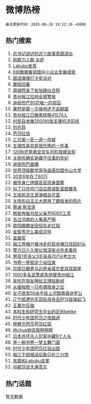 # 微博热榜

`最后更新时间：2025-06-28 19:12:26 +0800`

## 热门搜索

1. [总书记讲述的这个故事意蕴深长](https://m.weibo.cn/search?containerid=100103type%3D1%26t%3D10%26q%3D%23%E6%80%BB%E4%B9%A6%E8%AE%B0%E8%AE%B2%E8%BF%B0%E7%9A%84%E8%BF%99%E4%B8%AA%E6%95%85%E4%BA%8B%E6%84%8F%E8%95%B4%E6%B7%B1%E9%95%BF%23&stream_entry_id=51&isnewpage=1&extparam=seat%3D1%26stream_entry_id%3D51%26c_type%3D51%26pos%3D0%26cate%3D10103%26dgr%3D0%26q%3D%2523%25E6%2580%25BB%25E4%25B9%25A6%25E8%25AE%25B0%25E8%25AE%25B2%25E8%25BF%25B0%25E7%259A%2584%25E8%25BF%2599%25E4%25B8%25AA%25E6%2595%2585%25E4%25BA%258B%25E6%2584%258F%25E8%2595%25B4%25E6%25B7%25B1%25E9%2595%25BF%2523%26filter_type%3Drealtimehot%26display_time%3D1751109144%26pre_seqid%3D17511091449120160714969)
1. [低精力人群 炎症](https://m.weibo.cn/search?containerid=100103type%3D1%26t%3D10%26q%3D%E4%BD%8E%E7%B2%BE%E5%8A%9B%E4%BA%BA%E7%BE%A4+%E7%82%8E%E7%97%87&stream_entry_id=31&isnewpage=1&extparam=seat%3D1%26realpos%3D1%26cate%3D5001%26flag%3D2%26stream_entry_id%3D31%26q%3D%25E4%25BD%258E%25E7%25B2%25BE%25E5%258A%259B%25E4%25BA%25BA%25E7%25BE%25A4%2520%25E7%2582%258E%25E7%2597%2587%26dgr%3D0%26c_type%3D31%26band_rank%3D1%26pos%3D0%26lcate%3D5001%26filter_type%3Drealtimehot%26display_time%3D1751109144%26pre_seqid%3D17511091449120160714969)
1. [Labubu发夹](https://m.weibo.cn/search?containerid=100103type%3D1%26t%3D10%26q%3DLabubu%E5%8F%91%E5%A4%B9&stream_entry_id=31&isnewpage=1&extparam=seat%3D1%26realpos%3D2%26cate%3D5001%26flag%3D0%26stream_entry_id%3D31%26q%3DLabubu%25E5%258F%2591%25E5%25A4%25B9%26dgr%3D0%26c_type%3D31%26band_rank%3D2%26pos%3D1%26lcate%3D5001%26filter_type%3Drealtimehot%26display_time%3D1751109144%26pre_seqid%3D17511091449120160714969)
1. [6组数据看我国中小企业发展成就](https://m.weibo.cn/search?containerid=100103type%3D1%26t%3D10%26q%3D%236%E7%BB%84%E6%95%B0%E6%8D%AE%E7%9C%8B%E6%88%91%E5%9B%BD%E4%B8%AD%E5%B0%8F%E4%BC%81%E4%B8%9A%E5%8F%91%E5%B1%95%E6%88%90%E5%B0%B1%23&stream_entry_id=31&isnewpage=1&extparam=seat%3D1%26realpos%3D3%26cate%3D5001%26flag%3D0%26stream_entry_id%3D31%26q%3D%25236%25E7%25BB%2584%25E6%2595%25B0%25E6%258D%25AE%25E7%259C%258B%25E6%2588%2591%25E5%259B%25BD%25E4%25B8%25AD%25E5%25B0%258F%25E4%25BC%2581%25E4%25B8%259A%25E5%258F%2591%25E5%25B1%2595%25E6%2588%2590%25E5%25B0%25B1%2523%26dgr%3D0%26c_type%3D31%26band_rank%3D3%26pos%3D2%26lcate%3D5001%26filter_type%3Drealtimehot%26display_time%3D1751109144%26pre_seqid%3D17511091449120160714969)
1. [超话痛楼打卡星派对](https://m.weibo.cn/search?containerid=100103type%3D1%26t%3D10%26q%3D%23%E8%B6%85%E8%AF%9D%E7%97%9B%E6%A5%BC%E6%89%93%E5%8D%A1%E6%98%9F%E6%B4%BE%E5%AF%B9%23&stream_entry_id=31&isnewpage=1&extparam=seat%3D1%26c_type%3D31%26lcate%3D5001%26is_ad_pos%3D1%26stream_entry_id%3D31%26q%3D%2523%25E8%25B6%2585%25E8%25AF%259D%25E7%2597%259B%25E6%25A5%25BC%25E6%2589%2593%25E5%258D%25A1%25E6%2598%259F%25E6%25B4%25BE%25E5%25AF%25B9%2523%26dgr%3D0%26pos%3D3%26adid%3D292241%26cate%3D5001%26band_rank%3D4%26filter_type%3Drealtimehot%26display_time%3D1751109144%26pre_seqid%3D17511091449120160714969)
1. [鹿晗回春](https://m.weibo.cn/search?containerid=100103type%3D1%26t%3D10%26q%3D%E9%B9%BF%E6%99%97%E5%9B%9E%E6%98%A5&stream_entry_id=31&isnewpage=1&extparam=seat%3D1%26realpos%3D4%26cate%3D5001%26flag%3D2%26stream_entry_id%3D31%26q%3D%25E9%25B9%25BF%25E6%2599%2597%25E5%259B%259E%25E6%2598%25A5%26dgr%3D0%26c_type%3D31%26band_rank%3D4%26pos%3D4%26lcate%3D5001%26filter_type%3Drealtimehot%26display_time%3D1751109144%26pre_seqid%3D17511091449120160714969)
1. [周翊然发了和张婧仪合照](https://m.weibo.cn/search?containerid=100103type%3D1%26t%3D10%26q%3D%E5%91%A8%E7%BF%8A%E7%84%B6%E5%8F%91%E4%BA%86%E5%92%8C%E5%BC%A0%E5%A9%A7%E4%BB%AA%E5%90%88%E7%85%A7&stream_entry_id=31&isnewpage=1&extparam=seat%3D1%26realpos%3D5%26cate%3D5001%26flag%3D1%26stream_entry_id%3D31%26q%3D%25E5%2591%25A8%25E7%25BF%258A%25E7%2584%25B6%25E5%258F%2591%25E4%25BA%2586%25E5%2592%258C%25E5%25BC%25A0%25E5%25A9%25A7%25E4%25BB%25AA%25E5%2590%2588%25E7%2585%25A7%26dgr%3D0%26c_type%3D31%26band_rank%3D5%26pos%3D5%26lcate%3D5001%26filter_type%3Drealtimehot%26display_time%3D1751109144%26pre_seqid%3D17511091449120160714969)
1. [贵州榕江拉响全城警报](https://m.weibo.cn/search?containerid=100103type%3D1%26t%3D10%26q%3D%23%E8%B4%B5%E5%B7%9E%E6%A6%95%E6%B1%9F%E6%8B%89%E5%93%8D%E5%85%A8%E5%9F%8E%E8%AD%A6%E6%8A%A5%23&stream_entry_id=31&isnewpage=1&extparam=seat%3D1%26realpos%3D6%26cate%3D5001%26flag%3D0%26stream_entry_id%3D31%26q%3D%2523%25E8%25B4%25B5%25E5%25B7%259E%25E6%25A6%2595%25E6%25B1%259F%25E6%258B%2589%25E5%2593%258D%25E5%2585%25A8%25E5%259F%258E%25E8%25AD%25A6%25E6%258A%25A5%2523%26dgr%3D0%26c_type%3D31%26band_rank%3D6%26pos%3D6%26lcate%3D5001%26filter_type%3Drealtimehot%26display_time%3D1751109144%26pre_seqid%3D17511091449120160714969)
1. [迪丽热巴90花唯一的视后](https://m.weibo.cn/search?containerid=100103type%3D1%26t%3D10%26q%3D%23%E8%BF%AA%E4%B8%BD%E7%83%AD%E5%B7%B490%E8%8A%B1%E5%94%AF%E4%B8%80%E7%9A%84%E8%A7%86%E5%90%8E%23&stream_entry_id=31&isnewpage=1&extparam=seat%3D1%26realpos%3D7%26cate%3D5001%26flag%3D2%26stream_entry_id%3D31%26q%3D%2523%25E8%25BF%25AA%25E4%25B8%25BD%25E7%2583%25AD%25E5%25B7%25B490%25E8%258A%25B1%25E5%2594%25AF%25E4%25B8%2580%25E7%259A%2584%25E8%25A7%2586%25E5%2590%258E%2523%26dgr%3D0%26c_type%3D31%26band_rank%3D7%26pos%3D7%26lcate%3D5001%26filter_type%3Drealtimehot%26display_time%3D1751109144%26pre_seqid%3D17511091449120160714969)
1. [果然是第一次接吻还不会翻面](https://m.weibo.cn/search?containerid=100103type%3D1%26t%3D10%26q%3D%E6%9E%9C%E7%84%B6%E6%98%AF%E7%AC%AC%E4%B8%80%E6%AC%A1%E6%8E%A5%E5%90%BB%E8%BF%98%E4%B8%8D%E4%BC%9A%E7%BF%BB%E9%9D%A2&stream_entry_id=31&isnewpage=1&extparam=seat%3D1%26realpos%3D8%26cate%3D5001%26flag%3D1%26stream_entry_id%3D31%26q%3D%25E6%259E%259C%25E7%2584%25B6%25E6%2598%25AF%25E7%25AC%25AC%25E4%25B8%2580%25E6%25AC%25A1%25E6%258E%25A5%25E5%2590%25BB%25E8%25BF%2598%25E4%25B8%258D%25E4%25BC%259A%25E7%25BF%25BB%25E9%259D%25A2%26dgr%3D0%26c_type%3D31%26band_rank%3D8%26pos%3D8%26lcate%3D5001%26filter_type%3Drealtimehot%26display_time%3D1751109144%26pre_seqid%3D17511091449120160714969)
1. [贵州榕江已撤离转移41574人](https://m.weibo.cn/search?containerid=100103type%3D1%26t%3D10%26q%3D%23%E8%B4%B5%E5%B7%9E%E6%A6%95%E6%B1%9F%E5%B7%B2%E6%92%A4%E7%A6%BB%E8%BD%AC%E7%A7%BB41574%E4%BA%BA%23&stream_entry_id=31&isnewpage=1&extparam=seat%3D1%26realpos%3D9%26cate%3D5001%26flag%3D1%26stream_entry_id%3D31%26q%3D%2523%25E8%25B4%25B5%25E5%25B7%259E%25E6%25A6%2595%25E6%25B1%259F%25E5%25B7%25B2%25E6%2592%25A4%25E7%25A6%25BB%25E8%25BD%25AC%25E7%25A7%25BB41574%25E4%25BA%25BA%2523%26dgr%3D0%26c_type%3D31%26band_rank%3D9%26pos%3D9%26lcate%3D5001%26filter_type%3Drealtimehot%26display_time%3D1751109144%26pre_seqid%3D17511091449120160714969)
1. [村民自发做2000份饭支援抗洪前线](https://m.weibo.cn/search?containerid=100103type%3D1%26t%3D10%26q%3D%23%E6%9D%91%E6%B0%91%E8%87%AA%E5%8F%91%E5%81%9A2000%E4%BB%BD%E9%A5%AD%E6%94%AF%E6%8F%B4%E6%8A%97%E6%B4%AA%E5%89%8D%E7%BA%BF%23&stream_entry_id=31&isnewpage=1&extparam=seat%3D1%26realpos%3D10%26cate%3D5001%26flag%3D32768%26stream_entry_id%3D31%26q%3D%2523%25E6%259D%2591%25E6%25B0%2591%25E8%2587%25AA%25E5%258F%2591%25E5%2581%259A2000%25E4%25BB%25BD%25E9%25A5%25AD%25E6%2594%25AF%25E6%258F%25B4%25E6%258A%2597%25E6%25B4%25AA%25E5%2589%258D%25E7%25BA%25BF%2523%26dgr%3D0%26c_type%3D31%26band_rank%3D10%26pos%3D10%26lcate%3D5001%26filter_type%3Drealtimehot%26display_time%3D1751109144%26pre_seqid%3D17511091449120160714969)
1. [刘亦菲](https://m.weibo.cn/search?containerid=100103type%3D1%26t%3D10%26q%3D%E5%88%98%E4%BA%A6%E8%8F%B2&stream_entry_id=31&isnewpage=1&extparam=seat%3D1%26realpos%3D11%26cate%3D5001%26flag%3D2%26stream_entry_id%3D31%26q%3D%25E5%2588%2598%25E4%25BA%25A6%25E8%258F%25B2%26dgr%3D0%26c_type%3D31%26band_rank%3D11%26pos%3D11%26lcate%3D5001%26filter_type%3Drealtimehot%26display_time%3D1751109144%26pre_seqid%3D17511091449120160714969)
1. [芭莎红毯](https://m.weibo.cn/search?containerid=100103type%3D1%26t%3D10%26q%3D%E8%8A%AD%E8%8E%8E%E7%BA%A2%E6%AF%AF&stream_entry_id=31&isnewpage=1&extparam=seat%3D1%26realpos%3D12%26cate%3D5001%26flag%3D0%26stream_entry_id%3D31%26q%3D%25E8%258A%25AD%25E8%258E%258E%25E7%25BA%25A2%25E6%25AF%25AF%26dgr%3D0%26c_type%3D31%26band_rank%3D12%26pos%3D12%26lcate%3D5001%26filter_type%3Drealtimehot%26display_time%3D1751109144%26pre_seqid%3D17511091449120160714969)
1. [三兄弟一死一退一存疑](https://m.weibo.cn/search?containerid=100103type%3D1%26t%3D10%26q%3D%E4%B8%89%E5%85%84%E5%BC%9F%E4%B8%80%E6%AD%BB%E4%B8%80%E9%80%80%E4%B8%80%E5%AD%98%E7%96%91&stream_entry_id=31&isnewpage=1&extparam=seat%3D1%26realpos%3D13%26cate%3D5001%26flag%3D1%26stream_entry_id%3D31%26q%3D%25E4%25B8%2589%25E5%2585%2584%25E5%25BC%259F%25E4%25B8%2580%25E6%25AD%25BB%25E4%25B8%2580%25E9%2580%2580%25E4%25B8%2580%25E5%25AD%2598%25E7%2596%2591%26dgr%3D0%26c_type%3D31%26band_rank%3D13%26pos%3D13%26lcate%3D5001%26filter_type%3Drealtimehot%26display_time%3D1751109144%26pre_seqid%3D17511091449120160714969)
1. [生理性喜欢是很恐怖的一件事](https://m.weibo.cn/search?containerid=100103type%3D1%26t%3D10%26q%3D%E7%94%9F%E7%90%86%E6%80%A7%E5%96%9C%E6%AC%A2%E6%98%AF%E5%BE%88%E6%81%90%E6%80%96%E7%9A%84%E4%B8%80%E4%BB%B6%E4%BA%8B&stream_entry_id=31&isnewpage=1&extparam=seat%3D1%26realpos%3D14%26cate%3D5001%26flag%3D1%26stream_entry_id%3D31%26q%3D%25E7%2594%259F%25E7%2590%2586%25E6%2580%25A7%25E5%2596%259C%25E6%25AC%25A2%25E6%2598%25AF%25E5%25BE%2588%25E6%2581%2590%25E6%2580%2596%25E7%259A%2584%25E4%25B8%2580%25E4%25BB%25B6%25E4%25BA%258B%26dgr%3D0%26c_type%3D31%26band_rank%3D14%26pos%3D14%26lcate%3D5001%26filter_type%3Drealtimehot%26display_time%3D1751109144%26pre_seqid%3D17511091449120160714969)
1. [120秒还原悬空货车司机救援全程](https://m.weibo.cn/search?containerid=100103type%3D1%26t%3D10%26q%3D%23120%E7%A7%92%E8%BF%98%E5%8E%9F%E6%82%AC%E7%A9%BA%E8%B4%A7%E8%BD%A6%E5%8F%B8%E6%9C%BA%E6%95%91%E6%8F%B4%E5%85%A8%E7%A8%8B%23&stream_entry_id=31&isnewpage=1&extparam=seat%3D1%26realpos%3D15%26cate%3D5001%26flag%3D0%26stream_entry_id%3D31%26q%3D%2523120%25E7%25A7%2592%25E8%25BF%2598%25E5%258E%259F%25E6%2582%25AC%25E7%25A9%25BA%25E8%25B4%25A7%25E8%25BD%25A6%25E5%258F%25B8%25E6%259C%25BA%25E6%2595%2591%25E6%258F%25B4%25E5%2585%25A8%25E7%25A8%258B%2523%26dgr%3D0%26c_type%3D31%26band_rank%3D15%26pos%3D15%26lcate%3D5001%26filter_type%3Drealtimehot%26display_time%3D1751109144%26pre_seqid%3D17511091449120160714969)
1. [关晓彤确实是藏不住事的年纪](https://m.weibo.cn/search?containerid=100103type%3D1%26t%3D10%26q%3D%23%E5%85%B3%E6%99%93%E5%BD%A4%E7%A1%AE%E5%AE%9E%E6%98%AF%E8%97%8F%E4%B8%8D%E4%BD%8F%E4%BA%8B%E7%9A%84%E5%B9%B4%E7%BA%AA%23&stream_entry_id=31&isnewpage=1&extparam=seat%3D1%26realpos%3D16%26cate%3D5001%26flag%3D2%26stream_entry_id%3D31%26q%3D%2523%25E5%2585%25B3%25E6%2599%2593%25E5%25BD%25A4%25E7%25A1%25AE%25E5%25AE%259E%25E6%2598%25AF%25E8%2597%258F%25E4%25B8%258D%25E4%25BD%258F%25E4%25BA%258B%25E7%259A%2584%25E5%25B9%25B4%25E7%25BA%25AA%2523%26dgr%3D0%26c_type%3D31%26band_rank%3D16%26pos%3D16%26lcate%3D5001%26filter_type%3Drealtimehot%26display_time%3D1751109144%26pre_seqid%3D17511091449120160714969)
1. [迪丽热巴直播](https://m.weibo.cn/search?containerid=100103type%3D1%26t%3D10%26q%3D%23%E8%BF%AA%E4%B8%BD%E7%83%AD%E5%B7%B4%E7%9B%B4%E6%92%AD%23&stream_entry_id=31&isnewpage=1&extparam=seat%3D1%26realpos%3D17%26cate%3D5001%26flag%3D1%26stream_entry_id%3D31%26q%3D%2523%25E8%25BF%25AA%25E4%25B8%25BD%25E7%2583%25AD%25E5%25B7%25B4%25E7%259B%25B4%25E6%2592%25AD%2523%26dgr%3D0%26c_type%3D31%26band_rank%3D17%26pos%3D17%26lcate%3D5001%26filter_type%3Drealtimehot%26display_time%3D1751109144%26pre_seqid%3D17511091449120160714969)
1. [世界顶级数学家张益唐加盟中山大学](https://m.weibo.cn/search?containerid=100103type%3D1%26t%3D10%26q%3D%23%E4%B8%96%E7%95%8C%E9%A1%B6%E7%BA%A7%E6%95%B0%E5%AD%A6%E5%AE%B6%E5%BC%A0%E7%9B%8A%E5%94%90%E5%8A%A0%E7%9B%9F%E4%B8%AD%E5%B1%B1%E5%A4%A7%E5%AD%A6%23&stream_entry_id=31&isnewpage=1&extparam=seat%3D1%26realpos%3D18%26cate%3D5001%26flag%3D0%26stream_entry_id%3D31%26q%3D%2523%25E4%25B8%2596%25E7%2595%258C%25E9%25A1%25B6%25E7%25BA%25A7%25E6%2595%25B0%25E5%25AD%25A6%25E5%25AE%25B6%25E5%25BC%25A0%25E7%259B%258A%25E5%2594%2590%25E5%258A%25A0%25E7%259B%259F%25E4%25B8%25AD%25E5%25B1%25B1%25E5%25A4%25A7%25E5%25AD%25A6%2523%26dgr%3D0%26c_type%3D31%26band_rank%3D18%26pos%3D18%26lcate%3D5001%26filter_type%3Drealtimehot%26display_time%3D1751109144%26pre_seqid%3D17511091449120160714969)
1. [30岁6年存了60万](https://m.weibo.cn/search?containerid=100103type%3D1%26t%3D10%26q%3D30%E5%B2%816%E5%B9%B4%E5%AD%98%E4%BA%8660%E4%B8%87&stream_entry_id=31&isnewpage=1&extparam=seat%3D1%26realpos%3D19%26cate%3D5001%26flag%3D1%26stream_entry_id%3D31%26q%3D30%25E5%25B2%25816%25E5%25B9%25B4%25E5%25AD%2598%25E4%25BA%258660%25E4%25B8%2587%26dgr%3D0%26c_type%3D31%26band_rank%3D19%26pos%3D19%26lcate%3D5001%26filter_type%3Drealtimehot%26display_time%3D1751109144%26pre_seqid%3D17511091449120160714969)
1. [被传身亡伊朗高官现身国葬](https://m.weibo.cn/search?containerid=100103type%3D1%26t%3D10%26q%3D%23%E8%A2%AB%E4%BC%A0%E8%BA%AB%E4%BA%A1%E4%BC%8A%E6%9C%97%E9%AB%98%E5%AE%98%E7%8E%B0%E8%BA%AB%E5%9B%BD%E8%91%AC%23&stream_entry_id=31&isnewpage=1&extparam=seat%3D1%26realpos%3D20%26cate%3D5001%26flag%3D1%26stream_entry_id%3D31%26q%3D%2523%25E8%25A2%25AB%25E4%25BC%25A0%25E8%25BA%25AB%25E4%25BA%25A1%25E4%25BC%258A%25E6%259C%2597%25E9%25AB%2598%25E5%25AE%2598%25E7%258E%25B0%25E8%25BA%25AB%25E5%259B%25BD%25E8%2591%25AC%2523%26dgr%3D0%26c_type%3D31%26band_rank%3D20%26pos%3D20%26lcate%3D5001%26filter_type%3Drealtimehot%26display_time%3D1751109144%26pre_seqid%3D17511091449120160714969)
1. [叫了只炸鸡门店后厨成卧室蟑螂多](https://m.weibo.cn/search?containerid=100103type%3D1%26t%3D10%26q%3D%23%E5%8F%AB%E4%BA%86%E5%8F%AA%E7%82%B8%E9%B8%A1%E9%97%A8%E5%BA%97%E5%90%8E%E5%8E%A8%E6%88%90%E5%8D%A7%E5%AE%A4%E8%9F%91%E8%9E%82%E5%A4%9A%23&stream_entry_id=31&isnewpage=1&extparam=seat%3D1%26realpos%3D21%26cate%3D5001%26flag%3D1%26stream_entry_id%3D31%26q%3D%2523%25E5%258F%25AB%25E4%25BA%2586%25E5%258F%25AA%25E7%2582%25B8%25E9%25B8%25A1%25E9%2597%25A8%25E5%25BA%2597%25E5%2590%258E%25E5%258E%25A8%25E6%2588%2590%25E5%258D%25A7%25E5%25AE%25A4%25E8%259F%2591%25E8%259E%2582%25E5%25A4%259A%2523%26dgr%3D0%26c_type%3D31%26band_rank%3D21%26pos%3D21%26lcate%3D5001%26filter_type%3Drealtimehot%26display_time%3D1751109144%26pre_seqid%3D17511091449120160714969)
1. [王俊凯送王源演唱会花篮](https://m.weibo.cn/search?containerid=100103type%3D1%26t%3D10%26q%3D%23%E7%8E%8B%E4%BF%8A%E5%87%AF%E9%80%81%E7%8E%8B%E6%BA%90%E6%BC%94%E5%94%B1%E4%BC%9A%E8%8A%B1%E7%AF%AE%23&stream_entry_id=31&isnewpage=1&extparam=seat%3D1%26realpos%3D22%26cate%3D5001%26flag%3D0%26stream_entry_id%3D31%26q%3D%2523%25E7%258E%258B%25E4%25BF%258A%25E5%2587%25AF%25E9%2580%2581%25E7%258E%258B%25E6%25BA%2590%25E6%25BC%2594%25E5%2594%25B1%25E4%25BC%259A%25E8%258A%25B1%25E7%25AF%25AE%2523%26dgr%3D0%26c_type%3D31%26band_rank%3D22%26pos%3D22%26lcate%3D5001%26filter_type%3Drealtimehot%26display_time%3D1751109144%26pre_seqid%3D17511091449120160714969)
1. [关晓彤白玉兰大屏用了鹿晗发的照片](https://m.weibo.cn/search?containerid=100103type%3D1%26t%3D10%26q%3D%23%E5%85%B3%E6%99%93%E5%BD%A4%E7%99%BD%E7%8E%89%E5%85%B0%E5%A4%A7%E5%B1%8F%E7%94%A8%E4%BA%86%E9%B9%BF%E6%99%97%E5%8F%91%E7%9A%84%E7%85%A7%E7%89%87%23&stream_entry_id=31&isnewpage=1&extparam=seat%3D1%26realpos%3D23%26cate%3D5001%26flag%3D2%26stream_entry_id%3D31%26q%3D%2523%25E5%2585%25B3%25E6%2599%2593%25E5%25BD%25A4%25E7%2599%25BD%25E7%258E%2589%25E5%2585%25B0%25E5%25A4%25A7%25E5%25B1%258F%25E7%2594%25A8%25E4%25BA%2586%25E9%25B9%25BF%25E6%2599%2597%25E5%258F%2591%25E7%259A%2584%25E7%2585%25A7%25E7%2589%2587%2523%26dgr%3D0%26c_type%3D31%26band_rank%3D23%26pos%3D23%26lcate%3D5001%26filter_type%3Drealtimehot%26display_time%3D1751109144%26pre_seqid%3D17511091449120160714969)
1. [蔡澜 陈宝莲](https://m.weibo.cn/search?containerid=100103type%3D1%26t%3D10%26q%3D%E8%94%A1%E6%BE%9C+%E9%99%88%E5%AE%9D%E8%8E%B2&stream_entry_id=31&isnewpage=1&extparam=seat%3D1%26realpos%3D24%26cate%3D5001%26flag%3D0%26stream_entry_id%3D31%26q%3D%25E8%2594%25A1%25E6%25BE%259C%2520%25E9%2599%2588%25E5%25AE%259D%25E8%258E%25B2%26dgr%3D0%26c_type%3D31%26band_rank%3D24%26pos%3D24%26lcate%3D5001%26filter_type%3Drealtimehot%26display_time%3D1751109144%26pre_seqid%3D17511091449120160714969)
1. [韩安冉每月给父亲开6000工资](https://m.weibo.cn/search?containerid=100103type%3D1%26t%3D10%26q%3D%23%E9%9F%A9%E5%AE%89%E5%86%89%E6%AF%8F%E6%9C%88%E7%BB%99%E7%88%B6%E4%BA%B2%E5%BC%806000%E5%B7%A5%E8%B5%84%23&stream_entry_id=31&isnewpage=1&extparam=seat%3D1%26realpos%3D25%26cate%3D5001%26flag%3D0%26stream_entry_id%3D31%26q%3D%2523%25E9%259F%25A9%25E5%25AE%2589%25E5%2586%2589%25E6%25AF%258F%25E6%259C%2588%25E7%25BB%2599%25E7%2588%25B6%25E4%25BA%25B2%25E5%25BC%25806000%25E5%25B7%25A5%25E8%25B5%2584%2523%26dgr%3D0%26c_type%3D31%26band_rank%3D25%26pos%3D25%26lcate%3D5001%26filter_type%3Drealtimehot%26display_time%3D1751109144%26pre_seqid%3D17511091449120160714969)
1. [去过河南的人嘴真严啊](https://m.weibo.cn/search?containerid=100103type%3D1%26t%3D10%26q%3D%E5%8E%BB%E8%BF%87%E6%B2%B3%E5%8D%97%E7%9A%84%E4%BA%BA%E5%98%B4%E7%9C%9F%E4%B8%A5%E5%95%8A&stream_entry_id=31&isnewpage=1&extparam=seat%3D1%26realpos%3D26%26cate%3D5001%26flag%3D1%26stream_entry_id%3D31%26q%3D%25E5%258E%25BB%25E8%25BF%2587%25E6%25B2%25B3%25E5%258D%2597%25E7%259A%2584%25E4%25BA%25BA%25E5%2598%25B4%25E7%259C%259F%25E4%25B8%25A5%25E5%2595%258A%26dgr%3D0%26c_type%3D31%26band_rank%3D26%26pos%3D26%26lcate%3D5001%26filter_type%3Drealtimehot%26display_time%3D1751109144%26pre_seqid%3D17511091449120160714969)
1. [欧阳娜娜坐扭扭车走红毯](https://m.weibo.cn/search?containerid=100103type%3D1%26t%3D10%26q%3D%E6%AC%A7%E9%98%B3%E5%A8%9C%E5%A8%9C%E5%9D%90%E6%89%AD%E6%89%AD%E8%BD%A6%E8%B5%B0%E7%BA%A2%E6%AF%AF&stream_entry_id=31&isnewpage=1&extparam=seat%3D1%26realpos%3D27%26cate%3D5001%26flag%3D1%26stream_entry_id%3D31%26q%3D%25E6%25AC%25A7%25E9%2598%25B3%25E5%25A8%259C%25E5%25A8%259C%25E5%259D%2590%25E6%2589%25AD%25E6%2589%25AD%25E8%25BD%25A6%25E8%25B5%25B0%25E7%25BA%25A2%25E6%25AF%25AF%26dgr%3D0%26c_type%3D31%26band_rank%3D27%26pos%3D27%26lcate%3D5001%26filter_type%3Drealtimehot%26display_time%3D1751109144%26pre_seqid%3D17511091449120160714969)
1. [金智秀怎么美成这样](https://m.weibo.cn/search?containerid=100103type%3D1%26t%3D10%26q%3D%E9%87%91%E6%99%BA%E7%A7%80%E6%80%8E%E4%B9%88%E7%BE%8E%E6%88%90%E8%BF%99%E6%A0%B7&stream_entry_id=31&isnewpage=1&extparam=seat%3D1%26realpos%3D28%26cate%3D5001%26flag%3D0%26stream_entry_id%3D31%26q%3D%25E9%2587%2591%25E6%2599%25BA%25E7%25A7%2580%25E6%2580%258E%25E4%25B9%2588%25E7%25BE%258E%25E6%2588%2590%25E8%25BF%2599%25E6%25A0%25B7%26dgr%3D0%26c_type%3D31%26band_rank%3D28%26pos%3D28%26lcate%3D5001%26filter_type%3Drealtimehot%26display_time%3D1751109144%26pre_seqid%3D17511091449120160714969)
1. [金曲奖](https://m.weibo.cn/search?containerid=100103type%3D1%26t%3D10%26q%3D%E9%87%91%E6%9B%B2%E5%A5%96&stream_entry_id=31&isnewpage=1&extparam=seat%3D1%26realpos%3D29%26cate%3D5001%26flag%3D1%26stream_entry_id%3D31%26q%3D%25E9%2587%2591%25E6%259B%25B2%25E5%25A5%2596%26dgr%3D0%26c_type%3D31%26band_rank%3D29%26pos%3D29%26lcate%3D5001%26filter_type%3Drealtimehot%26display_time%3D1751109144%26pre_seqid%3D17511091449120160714969)
1. [榕江养殖户被冲走的百余猪已找回61头](https://m.weibo.cn/search?containerid=100103type%3D1%26t%3D10%26q%3D%23%E6%A6%95%E6%B1%9F%E5%85%BB%E6%AE%96%E6%88%B7%E8%A2%AB%E5%86%B2%E8%B5%B0%E7%9A%84%E7%99%BE%E4%BD%99%E7%8C%AA%E5%B7%B2%E6%89%BE%E5%9B%9E61%E5%A4%B4%23&stream_entry_id=31&isnewpage=1&extparam=seat%3D1%26realpos%3D30%26cate%3D5001%26flag%3D1%26stream_entry_id%3D31%26q%3D%2523%25E6%25A6%2595%25E6%25B1%259F%25E5%2585%25BB%25E6%25AE%2596%25E6%2588%25B7%25E8%25A2%25AB%25E5%2586%25B2%25E8%25B5%25B0%25E7%259A%2584%25E7%2599%25BE%25E4%25BD%2599%25E7%258C%25AA%25E5%25B7%25B2%25E6%2589%25BE%25E5%259B%259E61%25E5%25A4%25B4%2523%26dgr%3D0%26c_type%3D31%26band_rank%3D30%26pos%3D30%26lcate%3D5001%26filter_type%3Drealtimehot%26display_time%3D1751109144%26pre_seqid%3D17511091449120160714969)
1. [警方已介入殡仪馆深夜点外卖事件](https://m.weibo.cn/search?containerid=100103type%3D1%26t%3D10%26q%3D%23%E8%AD%A6%E6%96%B9%E5%B7%B2%E4%BB%8B%E5%85%A5%E6%AE%A1%E4%BB%AA%E9%A6%86%E6%B7%B1%E5%A4%9C%E7%82%B9%E5%A4%96%E5%8D%96%E4%BA%8B%E4%BB%B6%23&stream_entry_id=31&isnewpage=1&extparam=seat%3D1%26realpos%3D31%26cate%3D5001%26flag%3D1%26stream_entry_id%3D31%26q%3D%2523%25E8%25AD%25A6%25E6%2596%25B9%25E5%25B7%25B2%25E4%25BB%258B%25E5%2585%25A5%25E6%25AE%25A1%25E4%25BB%25AA%25E9%25A6%2586%25E6%25B7%25B1%25E5%25A4%259C%25E7%2582%25B9%25E5%25A4%2596%25E5%258D%2596%25E4%25BA%258B%25E4%25BB%25B6%2523%26dgr%3D0%26c_type%3D31%26band_rank%3D31%26pos%3D31%26lcate%3D5001%26filter_type%3Drealtimehot%26display_time%3D1751109144%26pre_seqid%3D17511091449120160714969)
1. [男孩1岁丧父3岁丧母707分考北大](https://m.weibo.cn/search?containerid=100103type%3D1%26t%3D10%26q%3D%E7%94%B7%E5%AD%A91%E5%B2%81%E4%B8%A7%E7%88%B63%E5%B2%81%E4%B8%A7%E6%AF%8D707%E5%88%86%E8%80%83%E5%8C%97%E5%A4%A7&stream_entry_id=31&isnewpage=1&extparam=seat%3D1%26realpos%3D32%26cate%3D5001%26flag%3D1%26stream_entry_id%3D31%26q%3D%25E7%2594%25B7%25E5%25AD%25A91%25E5%25B2%2581%25E4%25B8%25A7%25E7%2588%25B63%25E5%25B2%2581%25E4%25B8%25A7%25E6%25AF%258D707%25E5%2588%2586%25E8%2580%2583%25E5%258C%2597%25E5%25A4%25A7%26dgr%3D0%26c_type%3D31%26band_rank%3D32%26pos%3D32%26lcate%3D5001%26filter_type%3Drealtimehot%26display_time%3D1751109144%26pre_seqid%3D17511091449120160714969)
1. [书卷一梦就这个站位爽](https://m.weibo.cn/search?containerid=100103type%3D1%26t%3D10%26q%3D%E4%B9%A6%E5%8D%B7%E4%B8%80%E6%A2%A6%E5%B0%B1%E8%BF%99%E4%B8%AA%E7%AB%99%E4%BD%8D%E7%88%BD&stream_entry_id=31&isnewpage=1&extparam=seat%3D1%26realpos%3D33%26cate%3D5001%26flag%3D1%26stream_entry_id%3D31%26q%3D%25E4%25B9%25A6%25E5%258D%25B7%25E4%25B8%2580%25E6%25A2%25A6%25E5%25B0%25B1%25E8%25BF%2599%25E4%25B8%25AA%25E7%25AB%2599%25E4%25BD%258D%25E7%2588%25BD%26dgr%3D0%26c_type%3D31%26band_rank%3D33%26pos%3D33%26lcate%3D5001%26filter_type%3Drealtimehot%26display_time%3D1751109144%26pre_seqid%3D17511091449120160714969)
1. [印度已婚男与远房亲戚恋爱双双跳崖](https://m.weibo.cn/search?containerid=100103type%3D1%26t%3D10%26q%3D%23%E5%8D%B0%E5%BA%A6%E5%B7%B2%E5%A9%9A%E7%94%B7%E4%B8%8E%E8%BF%9C%E6%88%BF%E4%BA%B2%E6%88%9A%E6%81%8B%E7%88%B1%E5%8F%8C%E5%8F%8C%E8%B7%B3%E5%B4%96%23&stream_entry_id=31&isnewpage=1&extparam=seat%3D1%26realpos%3D34%26cate%3D5001%26flag%3D0%26stream_entry_id%3D31%26q%3D%2523%25E5%258D%25B0%25E5%25BA%25A6%25E5%25B7%25B2%25E5%25A9%259A%25E7%2594%25B7%25E4%25B8%258E%25E8%25BF%259C%25E6%2588%25BF%25E4%25BA%25B2%25E6%2588%259A%25E6%2581%258B%25E7%2588%25B1%25E5%258F%258C%25E5%258F%258C%25E8%25B7%25B3%25E5%25B4%2596%2523%26dgr%3D0%26c_type%3D31%26band_rank%3D34%26pos%3D34%26lcate%3D5001%26filter_type%3Drealtimehot%26display_time%3D1751109144%26pre_seqid%3D17511091449120160714969)
1. [1000多名武警紧急驰援贵州榕江](https://m.weibo.cn/search?containerid=100103type%3D1%26t%3D10%26q%3D%231000%E5%A4%9A%E5%90%8D%E6%AD%A6%E8%AD%A6%E7%B4%A7%E6%80%A5%E9%A9%B0%E6%8F%B4%E8%B4%B5%E5%B7%9E%E6%A6%95%E6%B1%9F%23&stream_entry_id=31&isnewpage=1&extparam=seat%3D1%26realpos%3D35%26cate%3D5001%26flag%3D1%26stream_entry_id%3D31%26q%3D%25231000%25E5%25A4%259A%25E5%2590%258D%25E6%25AD%25A6%25E8%25AD%25A6%25E7%25B4%25A7%25E6%2580%25A5%25E9%25A9%25B0%25E6%258F%25B4%25E8%25B4%25B5%25E5%25B7%259E%25E6%25A6%2595%25E6%25B1%259F%2523%26dgr%3D0%26c_type%3D31%26band_rank%3D35%26pos%3D35%26lcate%3D5001%26filter_type%3Drealtimehot%26display_time%3D1751109144%26pre_seqid%3D17511091449120160714969)
1. [吴彤在朋友圈给王牌摇剧组](https://m.weibo.cn/search?containerid=100103type%3D1%26t%3D10%26q%3D%E5%90%B4%E5%BD%A4%E5%9C%A8%E6%9C%8B%E5%8F%8B%E5%9C%88%E7%BB%99%E7%8E%8B%E7%89%8C%E6%91%87%E5%89%A7%E7%BB%84&stream_entry_id=31&isnewpage=1&extparam=seat%3D1%26realpos%3D36%26cate%3D5001%26flag%3D1%26stream_entry_id%3D31%26q%3D%25E5%2590%25B4%25E5%25BD%25A4%25E5%259C%25A8%25E6%259C%258B%25E5%258F%258B%25E5%259C%2588%25E7%25BB%2599%25E7%258E%258B%25E7%2589%258C%25E6%2591%2587%25E5%2589%25A7%25E7%25BB%2584%26dgr%3D0%26c_type%3D31%26band_rank%3D36%26pos%3D36%26lcate%3D5001%26filter_type%3Drealtimehot%26display_time%3D1751109144%26pre_seqid%3D17511091449120160714969)
1. [从猫咖帮一只布偶赎身之后](https://m.weibo.cn/search?containerid=100103type%3D1%26t%3D10%26q%3D%E4%BB%8E%E7%8C%AB%E5%92%96%E5%B8%AE%E4%B8%80%E5%8F%AA%E5%B8%83%E5%81%B6%E8%B5%8E%E8%BA%AB%E4%B9%8B%E5%90%8E&stream_entry_id=31&isnewpage=1&extparam=seat%3D1%26realpos%3D37%26cate%3D5001%26flag%3D1%26stream_entry_id%3D31%26q%3D%25E4%25BB%258E%25E7%258C%25AB%25E5%2592%2596%25E5%25B8%25AE%25E4%25B8%2580%25E5%258F%25AA%25E5%25B8%2583%25E5%2581%25B6%25E8%25B5%258E%25E8%25BA%25AB%25E4%25B9%258B%25E5%2590%258E%26dgr%3D0%26c_type%3D31%26band_rank%3D37%26pos%3D37%26lcate%3D5001%26filter_type%3Drealtimehot%26display_time%3D1751109144%26pre_seqid%3D17511091449120160714969)
1. [女子欲卖50米手绘上河图救昏迷老公](https://m.weibo.cn/search?containerid=100103type%3D1%26t%3D10%26q%3D%23%E5%A5%B3%E5%AD%90%E6%AC%B2%E5%8D%9650%E7%B1%B3%E6%89%8B%E7%BB%98%E4%B8%8A%E6%B2%B3%E5%9B%BE%E6%95%91%E6%98%8F%E8%BF%B7%E8%80%81%E5%85%AC%23&stream_entry_id=31&isnewpage=1&extparam=seat%3D1%26realpos%3D38%26cate%3D5001%26flag%3D1%26stream_entry_id%3D31%26q%3D%2523%25E5%25A5%25B3%25E5%25AD%2590%25E6%25AC%25B2%25E5%258D%259650%25E7%25B1%25B3%25E6%2589%258B%25E7%25BB%2598%25E4%25B8%258A%25E6%25B2%25B3%25E5%259B%25BE%25E6%2595%2591%25E6%2598%258F%25E8%25BF%25B7%25E8%2580%2581%25E5%2585%25AC%2523%26dgr%3D0%26c_type%3D31%26band_rank%3D38%26pos%3D38%26lcate%3D5001%26filter_type%3Drealtimehot%26display_time%3D1751109144%26pre_seqid%3D17511091449120160714969)
1. [辽宁舰遭外军双航母夹击歼15挂弹起飞](https://m.weibo.cn/search?containerid=100103type%3D1%26t%3D10%26q%3D%23%E8%BE%BD%E5%AE%81%E8%88%B0%E9%81%AD%E5%A4%96%E5%86%9B%E5%8F%8C%E8%88%AA%E6%AF%8D%E5%A4%B9%E5%87%BB%E6%AD%BC15%E6%8C%82%E5%BC%B9%E8%B5%B7%E9%A3%9E%23&stream_entry_id=31&isnewpage=1&extparam=seat%3D1%26realpos%3D39%26cate%3D5001%26flag%3D0%26stream_entry_id%3D31%26q%3D%2523%25E8%25BE%25BD%25E5%25AE%2581%25E8%2588%25B0%25E9%2581%25AD%25E5%25A4%2596%25E5%2586%259B%25E5%258F%258C%25E8%2588%25AA%25E6%25AF%258D%25E5%25A4%25B9%25E5%2587%25BB%25E6%25AD%25BC15%25E6%258C%2582%25E5%25BC%25B9%25E8%25B5%25B7%25E9%25A3%259E%2523%26dgr%3D0%26c_type%3D31%26band_rank%3D39%26pos%3D39%26lcate%3D5001%26filter_type%3Drealtimehot%26display_time%3D1751109144%26pre_seqid%3D17511091449120160714969)
1. [王嘉尔压轴](https://m.weibo.cn/search?containerid=100103type%3D1%26t%3D10%26q%3D%E7%8E%8B%E5%98%89%E5%B0%94%E5%8E%8B%E8%BD%B4&stream_entry_id=31&isnewpage=1&extparam=seat%3D1%26realpos%3D40%26cate%3D5001%26flag%3D1%26stream_entry_id%3D31%26q%3D%25E7%258E%258B%25E5%2598%2589%25E5%25B0%2594%25E5%258E%258B%25E8%25BD%25B4%26dgr%3D0%26c_type%3D31%26band_rank%3D40%26pos%3D40%26lcate%3D5001%26filter_type%3Drealtimehot%26display_time%3D1751109144%26pre_seqid%3D17511091449120160714969)
1. [本科生和研究生毕业的区别belike](https://m.weibo.cn/search?containerid=100103type%3D1%26t%3D10%26q%3D%E6%9C%AC%E7%A7%91%E7%94%9F%E5%92%8C%E7%A0%94%E7%A9%B6%E7%94%9F%E6%AF%95%E4%B8%9A%E7%9A%84%E5%8C%BA%E5%88%ABbelike&stream_entry_id=31&isnewpage=1&extparam=seat%3D1%26realpos%3D41%26cate%3D5001%26flag%3D0%26stream_entry_id%3D31%26q%3D%25E6%259C%25AC%25E7%25A7%2591%25E7%2594%259F%25E5%2592%258C%25E7%25A0%2594%25E7%25A9%25B6%25E7%2594%259F%25E6%25AF%2595%25E4%25B8%259A%25E7%259A%2584%25E5%258C%25BA%25E5%2588%25ABbelike%26dgr%3D0%26c_type%3D31%26band_rank%3D41%26pos%3D41%26lcate%3D5001%26filter_type%3Drealtimehot%26display_time%3D1751109144%26pre_seqid%3D17511091449120160714969)
1. [时代少年团芭莎之夜路透](https://m.weibo.cn/search?containerid=100103type%3D1%26t%3D10%26q%3D%23%E6%97%B6%E4%BB%A3%E5%B0%91%E5%B9%B4%E5%9B%A2%E8%8A%AD%E8%8E%8E%E4%B9%8B%E5%A4%9C%E8%B7%AF%E9%80%8F%23&stream_entry_id=31&isnewpage=1&extparam=seat%3D1%26realpos%3D42%26cate%3D5001%26flag%3D1%26stream_entry_id%3D31%26q%3D%2523%25E6%2597%25B6%25E4%25BB%25A3%25E5%25B0%2591%25E5%25B9%25B4%25E5%259B%25A2%25E8%258A%25AD%25E8%258E%258E%25E4%25B9%258B%25E5%25A4%259C%25E8%25B7%25AF%25E9%2580%258F%2523%26dgr%3D0%26c_type%3D31%26band_rank%3D42%26pos%3D42%26lcate%3D5001%26filter_type%3Drealtimehot%26display_time%3D1751109144%26pre_seqid%3D17511091449120160714969)
1. [檀健次芭莎芭莎红毯](https://m.weibo.cn/search?containerid=100103type%3D1%26t%3D10%26q%3D%E6%AA%80%E5%81%A5%E6%AC%A1%E8%8A%AD%E8%8E%8E%E8%8A%AD%E8%8E%8E%E7%BA%A2%E6%AF%AF&stream_entry_id=31&isnewpage=1&extparam=seat%3D1%26realpos%3D43%26cate%3D5001%26flag%3D1%26stream_entry_id%3D31%26q%3D%25E6%25AA%2580%25E5%2581%25A5%25E6%25AC%25A1%25E8%258A%25AD%25E8%258E%258E%25E8%258A%25AD%25E8%258E%258E%25E7%25BA%25A2%25E6%25AF%25AF%26dgr%3D0%26c_type%3D31%26band_rank%3D43%26pos%3D43%26lcate%3D5001%26filter_type%3Drealtimehot%26display_time%3D1751109144%26pre_seqid%3D17511091449120160714969)
1. [他chua她哇我啊啊啊](https://m.weibo.cn/search?containerid=100103type%3D1%26t%3D10%26q%3D%E4%BB%96chua%E5%A5%B9%E5%93%87%E6%88%91%E5%95%8A%E5%95%8A%E5%95%8A&stream_entry_id=31&isnewpage=1&extparam=seat%3D1%26realpos%3D44%26cate%3D5001%26flag%3D1%26stream_entry_id%3D31%26q%3D%25E4%25BB%2596chua%25E5%25A5%25B9%25E5%2593%2587%25E6%2588%2591%25E5%2595%258A%25E5%2595%258A%25E5%2595%258A%26dgr%3D0%26c_type%3D31%26band_rank%3D44%26pos%3D44%26lcate%3D5001%26filter_type%3Drealtimehot%26display_time%3D1751109144%26pre_seqid%3D17511091449120160714969)
1. [日本连环杀人犯家中藏9个人头](https://m.weibo.cn/search?containerid=100103type%3D1%26t%3D10%26q%3D%23%E6%97%A5%E6%9C%AC%E8%BF%9E%E7%8E%AF%E6%9D%80%E4%BA%BA%E7%8A%AF%E5%AE%B6%E4%B8%AD%E8%97%8F9%E4%B8%AA%E4%BA%BA%E5%A4%B4%23&stream_entry_id=31&isnewpage=1&extparam=seat%3D1%26realpos%3D45%26cate%3D5001%26flag%3D0%26stream_entry_id%3D31%26q%3D%2523%25E6%2597%25A5%25E6%259C%25AC%25E8%25BF%259E%25E7%258E%25AF%25E6%259D%2580%25E4%25BA%25BA%25E7%258A%25AF%25E5%25AE%25B6%25E4%25B8%25AD%25E8%2597%258F9%25E4%25B8%25AA%25E4%25BA%25BA%25E5%25A4%25B4%2523%26dgr%3D0%26c_type%3D31%26band_rank%3D45%26pos%3D45%26lcate%3D5001%26filter_type%3Drealtimehot%26display_time%3D1751109144%26pre_seqid%3D17511091449120160714969)
1. [李一桐书卷一梦主舞门面](https://m.weibo.cn/search?containerid=100103type%3D1%26t%3D10%26q%3D%E6%9D%8E%E4%B8%80%E6%A1%90%E4%B9%A6%E5%8D%B7%E4%B8%80%E6%A2%A6%E4%B8%BB%E8%88%9E%E9%97%A8%E9%9D%A2&stream_entry_id=31&isnewpage=1&extparam=seat%3D1%26realpos%3D46%26cate%3D5001%26flag%3D1%26stream_entry_id%3D31%26q%3D%25E6%259D%258E%25E4%25B8%2580%25E6%25A1%2590%25E4%25B9%25A6%25E5%258D%25B7%25E4%25B8%2580%25E6%25A2%25A6%25E4%25B8%25BB%25E8%2588%259E%25E9%2597%25A8%25E9%259D%25A2%26dgr%3D0%26c_type%3D31%26band_rank%3D46%26pos%3D46%26lcate%3D5001%26filter_type%3Drealtimehot%26display_time%3D1751109144%26pre_seqid%3D17511091449120160714969)
1. [时代少年团芭莎红毯出图](https://m.weibo.cn/search?containerid=100103type%3D1%26t%3D10%26q%3D%E6%97%B6%E4%BB%A3%E5%B0%91%E5%B9%B4%E5%9B%A2%E8%8A%AD%E8%8E%8E%E7%BA%A2%E6%AF%AF%E5%87%BA%E5%9B%BE&stream_entry_id=31&isnewpage=1&extparam=seat%3D1%26realpos%3D47%26cate%3D5001%26flag%3D1%26stream_entry_id%3D31%26q%3D%25E6%2597%25B6%25E4%25BB%25A3%25E5%25B0%2591%25E5%25B9%25B4%25E5%259B%25A2%25E8%258A%25AD%25E8%258E%258E%25E7%25BA%25A2%25E6%25AF%25AF%25E5%2587%25BA%25E5%259B%25BE%26dgr%3D0%26c_type%3D31%26band_rank%3D47%26pos%3D47%26lcate%3D5001%26filter_type%3Drealtimehot%26display_time%3D1751109144%26pre_seqid%3D17511091449120160714969)
1. [榕江干部喊话后勤只吃三分饱](https://m.weibo.cn/search?containerid=100103type%3D1%26t%3D10%26q%3D%23%E6%A6%95%E6%B1%9F%E5%B9%B2%E9%83%A8%E5%96%8A%E8%AF%9D%E5%90%8E%E5%8B%A4%E5%8F%AA%E5%90%83%E4%B8%89%E5%88%86%E9%A5%B1%23&stream_entry_id=31&isnewpage=1&extparam=seat%3D1%26realpos%3D48%26cate%3D5001%26flag%3D1%26stream_entry_id%3D31%26q%3D%2523%25E6%25A6%2595%25E6%25B1%259F%25E5%25B9%25B2%25E9%2583%25A8%25E5%2596%258A%25E8%25AF%259D%25E5%2590%258E%25E5%258B%25A4%25E5%258F%25AA%25E5%2590%2583%25E4%25B8%2589%25E5%2588%2586%25E9%25A5%25B1%2523%26dgr%3D0%26c_type%3D31%26band_rank%3D48%26pos%3D48%26lcate%3D5001%26filter_type%3Drealtimehot%26display_time%3D1751109144%26pre_seqid%3D17511091449120160714969)
1. [宋茜和Labubu击掌](https://m.weibo.cn/search?containerid=100103type%3D1%26t%3D10%26q%3D%E5%AE%8B%E8%8C%9C%E5%92%8CLabubu%E5%87%BB%E6%8E%8C&stream_entry_id=31&isnewpage=1&extparam=seat%3D1%26realpos%3D49%26cate%3D5001%26flag%3D1%26stream_entry_id%3D31%26q%3D%25E5%25AE%258B%25E8%258C%259C%25E5%2592%258CLabubu%25E5%2587%25BB%25E6%258E%258C%26dgr%3D0%26c_type%3D31%26band_rank%3D49%26pos%3D49%26lcate%3D5001%26filter_type%3Drealtimehot%26display_time%3D1751109144%26pre_seqid%3D17511091449120160714969)
1. [孙颖莎说大满贯见](https://m.weibo.cn/search?containerid=100103type%3D1%26t%3D10%26q%3D%23%E5%AD%99%E9%A2%96%E8%8E%8E%E8%AF%B4%E5%A4%A7%E6%BB%A1%E8%B4%AF%E8%A7%81%23&stream_entry_id=31&isnewpage=1&extparam=seat%3D1%26realpos%3D50%26cate%3D5001%26flag%3D1%26stream_entry_id%3D31%26q%3D%2523%25E5%25AD%2599%25E9%25A2%2596%25E8%258E%258E%25E8%25AF%25B4%25E5%25A4%25A7%25E6%25BB%25A1%25E8%25B4%25AF%25E8%25A7%2581%2523%26dgr%3D0%26c_type%3D31%26band_rank%3D50%26pos%3D50%26lcate%3D5001%26filter_type%3Drealtimehot%26display_time%3D1751109144%26pre_seqid%3D17511091449120160714969)

## 热门话题

暂无数据
